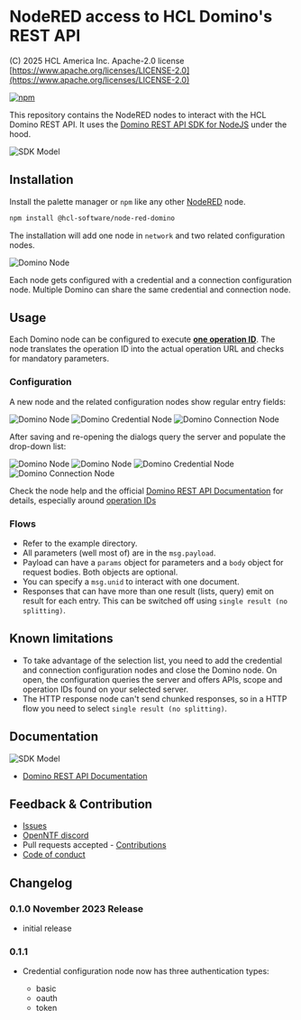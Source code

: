# NodeRED access to HCL Domino's REST API

(C) 2025 HCL America Inc. Apache-2.0 license [https://www.apache.org/licenses/LICENSE-2.0](https://www.apache.org/licenses/LICENSE-2.0)

[![npm](https://nodei.co/npm/@hcl-software/node-red-domino.png)](https://www.npmjs.com/package/@hcl-software/node-red-domino)

This repository contains the NodeRED nodes to interact with the HCL Domino REST API. It uses the [Domino REST API SDK for NodeJS](https://github.com/HCL-TECH-SOFTWARE/domino-rest-sdk-node) under the hood.

![SDK Model](img/dominored.png)

## Installation

Install the palette manager or `npm` like any other [NodeRED](https://nodered.org/) node.

```bash
npm install @hcl-software/node-red-domino
```

The installation will add one node in `network` and two related configuration nodes.

![Domino Node](img/dominonode.png)

Each node gets configured with a credential and a connection configuration node. Multiple Domino can share the same credential and connection node.

## Usage

Each Domino node can be configured to execute [**one operation ID**](https://opensource.hcltechsw.com/Domino-rest-api/topicguides/howkeepworks.html?h=operationid). The node translates the operation ID into the actual operation URL and checks for mandatory parameters.

### Configuration

A new node and the related configuration nodes show regular entry fields:

![Domino Node](img/EmptyDOminoNode.png)
![Domino Credential Node](img/EmptyCredentialsNode.png)
![Domino Connection Node](img/EmptyConnectionNode.png)

After saving and re-opening the dialogs query the server and populate the drop-down list:

![Domino Node](img/FullDominoNode.png)
![Domino Node](img/FullDominoNode2.png)
![Domino Credential Node](img/FullCredentialsNode.png)
![Domino Connection Node](img/FullConnectionNode.png)

Check the node help and the official [Domino REST API Documentation](https://opensource.hcltechsw.com/Domino-rest-api/) for details, especially around [operation IDs](https://opensource.hcltechsw.com/Domino-rest-api/references/openapidefinitions.html)

### Flows

- Refer to the example directory.
- All parameters (well most of) are in the `msg.payload`.
- Payload can have a `params` object for parameters and a `body` object for request bodies. Both objects are optional.
- You can specify a `msg.unid` to interact with one document.
- Responses that can have more than one result (lists, query) emit on result for each entry. This can be switched off using `single result (no splitting)`.

## Known limitations

- To take advantage of the selection list, you need to add the credential and connection configuration nodes and close the Domino node. On open, the configuration queries the server and offers APIs, scope and operation IDs found on your selected server.
- The HTTP response node can't send chunked responses, so in a HTTP flow you need to select `single result (no splitting)`.

## Documentation

![SDK Model](sdk-model.png)

- [Domino REST API Documentation](https://opensource.hcltechsw.com/Domino-rest-api/)

## Feedback & Contribution

- [Issues](https://github.com/HCL-TECH-SOFTWARE/domino-rest-sdk-nodered/issues)
- [OpenNTF discord](https://discord.com/invite/jmRHpDRnH4)
- Pull requests accepted - [Contributions](CONTRIBUTING.md)
- [Code of conduct](CODE_OF_CONDUCT.md)

## Changelog

### 0.1.0 November 2023 Release

- initial release

### 0.1.1

- Credential configuration node now has three authentication types:

  - basic
  - oauth
  - token
